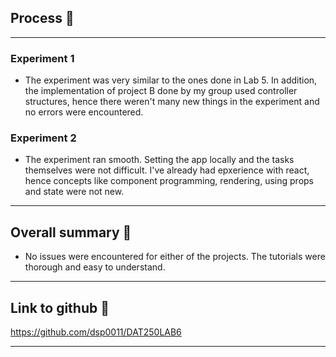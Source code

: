 ## Process 🎷
---
### Experiment 1

 - The experiment was very similar to the ones done in Lab 5. In addition, the implementation of project B done by my group used controller structures, hence there weren't many new things in the experiment and no errors were encountered.  

### Experiment 2
- The experiment ran smooth. Setting the app locally and the tasks themselves were not difficult. I've already had epxerience with react, hence concepts like component programming, rendering, using props and state were not new.

---
## Overall summary 🧩

- No issues were encountered for either of the projects. The tutorials were thorough and easy to understand.
---

## Link to github  🏫
https://github.com/dsp0011/DAT250LAB6

---